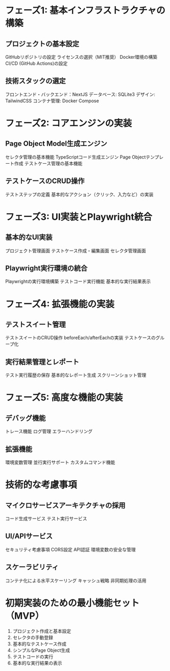 # フェーズ1: 基本インフラストラクチャの構築
## プロジェクトの基本設定
GitHubリポジトリの設定
ライセンスの選択（MIT推奨）
Docker環境の構築
CI/CD (GitHub Actions)の設定
## 技術スタックの選定
フロントエンド・バックエンド：NextJS
データベース: SQLite3
デザイン: TailwindCSS
コンテナ管理: Docker Compose
# フェーズ2: コアエンジンの実装
## Page Object Model生成エンジン
セレクタ管理の基本機能
TypeScriptコード生成エンジン
Page Objectテンプレート作成
テストケース管理の基本機能
## テストケースのCRUD操作
テストステップの定義
基本的なアクション（クリック、入力など）の実装
# フェーズ3: UI実装とPlaywright統合
## 基本的なUI実装
プロジェクト管理画面
テストケース作成・編集画面
セレクタ管理画面
## Playwright実行環境の統合
Playwrightの実行環境構築
テストコード実行機能
基本的な実行結果表示
# フェーズ4: 拡張機能の実装
## テストスイート管理
テストスイートのCRUD操作
beforeEach/afterEachの実装
テストケースのグループ化
## 実行結果管理とレポート
テスト実行履歴の保存
基本的なレポート生成
スクリーンショット管理
# フェーズ5: 高度な機能の実装
## デバッグ機能
トレース機能
ログ管理
エラーハンドリング
## 拡張機能
環境変数管理
並行実行サポート
カスタムコマンド機能
# 技術的な考慮事項
## マイクロサービスアーキテクチャの採用
コード生成サービス
テスト実行サービス
## UI/APIサービス
セキュリティ考慮事項
CORS設定
API認証
環境変数の安全な管理
## スケーラビリティ
コンテナ化による水平スケーリング
キャッシュ戦略
非同期処理の活用
# 初期実装のための最小機能セット（MVP）
1. プロジェクト作成と基本設定
2. セレクタの手動登録
3. 基本的なテストケース作成
4. シンプルなPage Object生成
5. テストコードの実行
6. 基本的な実行結果の表示